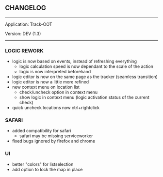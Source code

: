 ## CHANGELOG

---

Application:    Track-OOT

Version:        DEV (1.3)

---

### LOGIC REWORK
- logic is now based on events, instead of refreshing everything
    - logic calculation speed is now dependant to the scale of the action
    - logic is now interpreted beforehand
- logic editor is now on the same page as the tracker (seamless transition)
- logic editor is now a little more refined
- new context menu on location list
    - check/uncheck option in context menu
    - show logic in context menu (logic activation status of the current check)
- quick uncheck locations now ctrl+rightclick

### SAFARI
- added compatibility for safari
    - safari may be missing serviceworker
- fixed bugs ignored by firefox and chrome

### UI
- better "colors" for listselection
- add option to lock the map in place